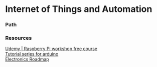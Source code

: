 # Internet of Things and Automation
### Path
### Resources
[Udemy | Raspberry Pi workshop free course](https://www.udemy.com/raspberry-pi-workshop-become-a-coder-maker-inventor/) <br>
[Tutorial series for arduino](https://www.youtube.com/playlist?list=PLA567CE235D39FA84) <br>
[Electronics Roadmap](https://careerhigh.in/roadmap/11) <br>
